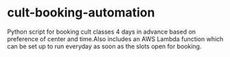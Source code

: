 # cult-booking-automation

Python script for booking cult classes 4 days in advance based on preference of center and time.Also includes an AWS Lambda function which can be set up to run everyday as soon as the slots open for booking. 
